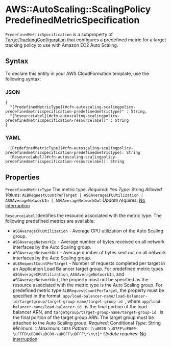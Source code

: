 # AWS::AutoScaling::ScalingPolicy PredefinedMetricSpecification<a name="aws-properties-autoscaling-scalingpolicy-predefinedmetricspecification"></a>

 `PredefinedMetricSpecification` is a subproperty of [TargetTrackingConfiguration](https://docs.aws.amazon.com/AWSCloudFormation/latest/UserGuide/aws-properties-autoscaling-scalingpolicy-targettrackingconfiguration.html) that configures a predefined metric for a target tracking policy to use with Amazon EC2 Auto Scaling\.

## Syntax<a name="aws-properties-autoscaling-scalingpolicy-predefinedmetricspecification-syntax"></a>

To declare this entity in your AWS CloudFormation template, use the following syntax:

### JSON<a name="aws-properties-autoscaling-scalingpolicy-predefinedmetricspecification-syntax.json"></a>

```
{
  "[PredefinedMetricType](#cfn-autoscaling-scalingpolicy-predefinedmetricspecification-predefinedmetrictype)" : String,
  "[ResourceLabel](#cfn-autoscaling-scalingpolicy-predefinedmetricspecification-resourcelabel)" : String
}
```

### YAML<a name="aws-properties-autoscaling-scalingpolicy-predefinedmetricspecification-syntax.yaml"></a>

```
  [PredefinedMetricType](#cfn-autoscaling-scalingpolicy-predefinedmetricspecification-predefinedmetrictype): String
  [ResourceLabel](#cfn-autoscaling-scalingpolicy-predefinedmetricspecification-resourcelabel): String
```

## Properties<a name="aws-properties-autoscaling-scalingpolicy-predefinedmetricspecification-properties"></a>

`PredefinedMetricType`  <a name="cfn-autoscaling-scalingpolicy-predefinedmetricspecification-predefinedmetrictype"></a>
The metric type\.
*Required*: Yes
*Type*: String
*Allowed Values*: `ALBRequestCountPerTarget | ASGAverageCPUUtilization | ASGAverageNetworkIn | ASGAverageNetworkOut`
*Update requires*: [No interruption](https://docs.aws.amazon.com/AWSCloudFormation/latest/UserGuide/using-cfn-updating-stacks-update-behaviors.html#update-no-interrupt)

`ResourceLabel`  <a name="cfn-autoscaling-scalingpolicy-predefinedmetricspecification-resourcelabel"></a>
Identifies the resource associated with the metric type\. The following predefined metrics are available:
+  `ASGAverageCPUUtilization` \- Average CPU utilization of the Auto Scaling group\.
+  `ASGAverageNetworkIn` \- Average number of bytes received on all network interfaces by the Auto Scaling group\.
+  `ASGAverageNetworkOut` \- Average number of bytes sent out on all network interfaces by the Auto Scaling group\.
+  `ALBRequestCountPerTarget` \- Number of requests completed per target in an Application Load Balancer target group\.
For predefined metric types `ASGAverageCPUUtilization`, `ASGAverageNetworkIn`, and `ASGAverageNetworkOut`, the property must not be specified as the resource associated with the metric type is the Auto Scaling group\. For predefined metric type `ALBRequestCountPerTarget`, the property must be specified in the format: `app/load-balancer-name/load-balancer-id/targetgroup/target-group-name/target-group-id `, where `app/load-balancer-name/load-balancer-id ` is the final portion of the load balancer ARN, and `targetgroup/target-group-name/target-group-id ` is the final portion of the target group ARN\. The target group must be attached to the Auto Scaling group\.
*Required*: Conditional
*Type*: String
*Minimum*: `1`
*Maximum*: `1023`
*Pattern*: `[\u0020-\uD7FF\uE000-\uFFFD\uD800\uDC00-\uDBFF\uDFFF\r\n\t]*`
*Update requires*: [No interruption](https://docs.aws.amazon.com/AWSCloudFormation/latest/UserGuide/using-cfn-updating-stacks-update-behaviors.html#update-no-interrupt)

